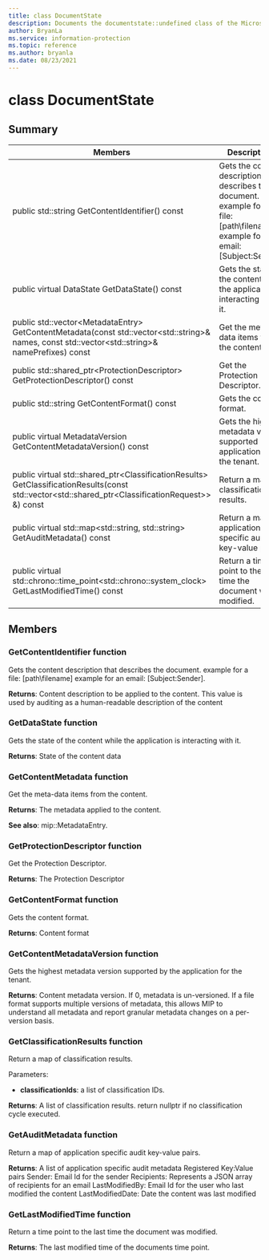 ```yaml
---
title: class DocumentState 
description: Documents the documentstate::undefined class of the Microsoft Information Protection (MIP) SDK.
author: BryanLa
ms.service: information-protection
ms.topic: reference
ms.author: bryanla
ms.date: 08/23/2021
---
```


# class DocumentState 
  
## Summary
 Members                        | Descriptions                                
--------------------------------|---------------------------------------------
public std::string GetContentIdentifier() const  |  Gets the content description that describes the document. example for a file: [path\filename] example for an email: [Subject:Sender].
public virtual DataState GetDataState() const  |  Gets the state of the content while the application is interacting with it.
public std::vector\<MetadataEntry\> GetContentMetadata(const std::vector\<std::string\>& names, const std::vector\<std::string\>& namePrefixes) const  |  Get the meta-data items from the content.
public std::shared_ptr\<ProtectionDescriptor\> GetProtectionDescriptor() const  |  Get the Protection Descriptor.
public std::string GetContentFormat() const  |  Gets the content format.
public virtual MetadataVersion GetContentMetadataVersion() const  |  Gets the highest metadata version supported by the application for the tenant.
public virtual std::shared_ptr\<ClassificationResults\> GetClassificationResults(const std::vector\<std::shared_ptr\<ClassificationRequest\>\> &) const  |  Return a map of classification results.
public virtual std::map\<std::string, std::string\> GetAuditMetadata() const  |  Return a map of application specific audit key-value pairs.
public virtual std::chrono::time_point\<std::chrono::system_clock\> GetLastModifiedTime() const  |  Return a time point to the last time the document was modified.
  
## Members
  
### GetContentIdentifier function
Gets the content description that describes the document. example for a file: [path\filename] example for an email: [Subject:Sender].

  
**Returns**: Content description to be applied to the content.
This value is used by auditing as a human-readable description of the content
  
### GetDataState function
Gets the state of the content while the application is interacting with it.

  
**Returns**: State of the content data
  
### GetContentMetadata function
Get the meta-data items from the content.

  
**Returns**: The metadata applied to the content. 
  
**See also**: mip::MetadataEntry.
  
### GetProtectionDescriptor function
Get the Protection Descriptor.

  
**Returns**: The Protection Descriptor
  
### GetContentFormat function
Gets the content format.

  
**Returns**: Content format
  
### GetContentMetadataVersion function
Gets the highest metadata version supported by the application for the tenant.

  
**Returns**: Content metadata version. If 0, metadata is un-versioned. 
If a file format supports multiple versions of metadata, this allows MIP to understand all metadata and report granular metadata changes on a per-version basis.
  
### GetClassificationResults function
Return a map of classification results.

Parameters:  
* **classificationIds**: a list of classification IDs. 



  
**Returns**: A list of classification results. 
return nullptr if no classification cycle executed.
  
### GetAuditMetadata function
Return a map of application specific audit key-value pairs.

  
**Returns**: A list of application specific audit metadata
Registered Key:Value pairs Sender: Email Id for the sender Recipients: Represents a JSON array of recipients for an email LastModifiedBy: Email Id for the user who last modified the content LastModifiedDate: Date the content was last modified
  
### GetLastModifiedTime function
Return a time point to the last time the document was modified.

  
**Returns**: The last modified time of the documents time point.